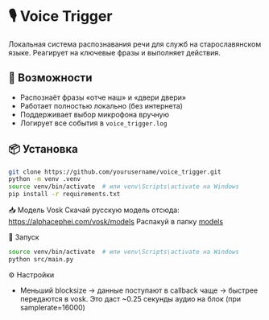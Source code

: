 # 🎙️ Voice Trigger

Локальная система распознавания речи для служб на старославянском языке. Реагирует на ключевые фразы и выполняет действия.

## 🚀 Возможности

- Распознаёт фразы «отче наш» и «двери двери»
- Работает полностью локально (без интернета)
- Поддерживает выбор микрофона вручную
- Логирует все события в `voice_trigger.log`

## 📦 Установка

```bash
git clone https://github.com/yourusername/voice_trigger.git
python -m venv .venv
source venv/bin/activate  # или venv\Scripts\activate на Windows
pip install -r requirements.txt
```

📥 Модель Vosk
Скачай русскую модель отсюда: https://alphacephei.com/vosk/models
Распакуй в папку [models](/models)

🏁 Запуск
```bash
source venv/bin/activate  # или venv\Scripts\activate на Windows
python src/main.py
```

⚙️ Настройки
- Меньший blocksize → данные поступают в callback чаще → быстрее передаются в vosk. Это даст ~0.25 секунды аудио на блок (при samplerate=16000)


